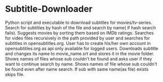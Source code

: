 # Subtitle-Downloader
Python script and executable to download subtitles for movies/tv-series.
Search for subtitles by hash of the file and search by name( if hash search fails).
Suggests movies by sorting them based on IMDb ratings.
Searches for video files recursively in the path provided by user and searches for subtitles in opensubtitles.org.
User has to create his/her own account in opensubtitles.org as api only available for logged users.
Downloads subtitle and changes its name to movie_name.srt and stores it in the movie folder.
Shows names of files whose sub couldn't be found and asks user if they want to continue search by name.
Shows names of file whose sub couldn't be found even after name search.
If sub with same name(as file) exists skips file.



